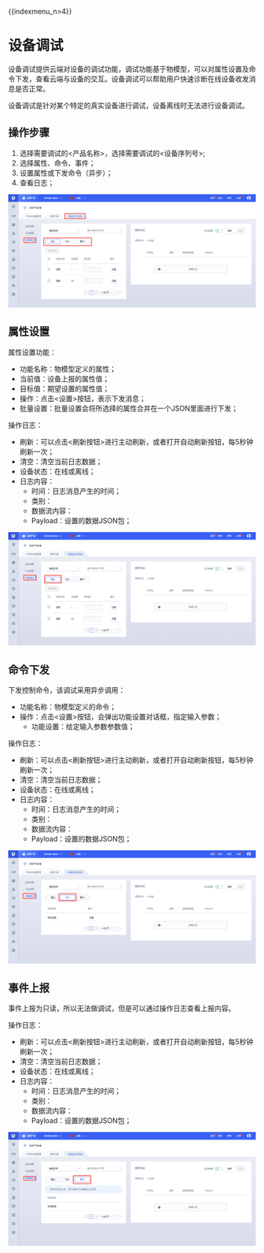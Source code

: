{{indexmenu_n>4}}

# 设备调试

设备调试提供云端对设备的调试功能，调试功能基于物模型，可以对属性设置及命令下发，查看云端与设备的交互。设备调试可以帮助用户快速诊断在线设备收发消息是否正常。

设备调试是针对某个特定的真实设备进行调试，设备离线时无法进行设备调试。



## 操作步骤

1. 选择需要调试的<产品名称>，选择需要调试的<设备序列号>;
2. 选择属性、命令、事件；
3. 设置属性或下发命令（异步）；
4. 查看日志；

![设备调试](../../images/设备调试.png)



## 属性设置

属性设置功能：
- 功能名称：物模型定义的属性；
- 当前值：设备上报的属性值；
- 目标值：期望设置的属性值；
- 操作：点击<设置>按钮，表示下发消息；
- 批量设置：批量设置会将所选择的属性合并在一个JSON里面进行下发；

操作日志：
- 刷新：可以点击<刷新按钮>进行主动刷新，或者打开自动刷新按钮，每5秒钟刷新一次；
- 清空：清空当前日志数据；
- 设备状态：在线或离线；
- 日志内容：
   - 时间：日志消息产生的时间；
   - 类别：
   - 数据流内容：
   - Payload：设置的数据JSON包；
   

![属性上报](../../images/属性上报.png)



## 命令下发

下发控制命令，该调试采用异步调用：
- 功能名称：物模型定义的命令；
- 操作：点击<设置>按钮，会弹出功能设置对话框，指定输入参数；
  - 功能设置：给定输入参数参数值；


操作日志：
- 刷新：可以点击<刷新按钮>进行主动刷新，或者打开自动刷新按钮，每5秒钟刷新一次；
- 清空：清空当前日志数据；
- 设备状态：在线或离线；
- 日志内容：
   - 时间：日志消息产生的时间；
   - 类别：
   - 数据流内容：
   - Payload：设置的数据JSON包；
   

![命令下发](../../images/命令下发.png)



## 事件上报

事件上报为只读，所以无法做调试，但是可以通过操作日志查看上报内容。

操作日志：
- 刷新：可以点击<刷新按钮>进行主动刷新，或者打开自动刷新按钮，每5秒钟刷新一次；
- 清空：清空当前日志数据；
- 设备状态：在线或离线；
- 日志内容：
   - 时间：日志消息产生的时间；
   - 类别：
   - 数据流内容：
   - Payload：设置的数据JSON包；
   

![事件上报](../../images/事件上报.png)

